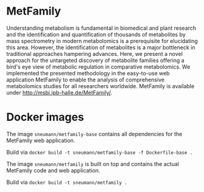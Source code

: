 # MetFamily
Understanding metabolism is fundamental in biomedical and plant research and the identification and quantification of thousands of metabolites by mass spectrometry in modern metabolomics is a prerequisite for elucidating this area. However, the identification of metabolites is a major bottleneck in traditional approaches hampering advances. Here, we present a novel approach for the untargeted discovery of metabolite families offering a bird's eye view of metabolic regulation in comparative metabolomics. We implemented the presented methodology in the easy-to-use web application MetFamily to enable the analysis of comprehensive metabolomics studies for all researchers worldwide.  MetFamily is available under http://msbi.ipb-halle.de/MetFamily/.

# Docker images
The image `sneumann/metfamily-base` contains all dependencies 
for the MetFamily web application.

Build via `docker build -t sneumann/metfamily-base -f Dockerfile-base . `

The image `sneumann/metfamily` is built on top and contains 
the actual MetFamily code and web application. 

Build via `docker build -t sneumann/metfamily . `


